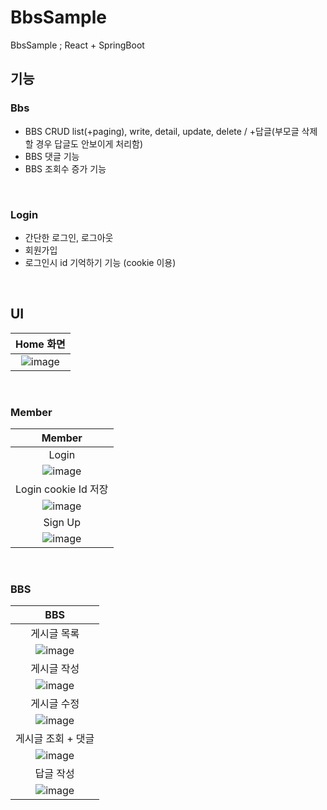 # BbsSample
BbsSample ; React + SpringBoot

## 기능
### Bbs
- BBS CRUD 
list(+paging), write, detail, update, delete / +답글(부모글 삭제할 경우 답글도 안보이게 처리함)
- BBS 댓글 기능
- BBS 조회수 증가 기능

<br/>

### Login
- 간단한 로그인, 로그아웃
- 회원가입
- 로그인시 id 기억하기 기능 (cookie 이용)

<br/>

## UI

| Home 화면 |
| :--: |
| ![image](https://user-images.githubusercontent.com/49184115/183036602-a033812e-03c7-40a8-932f-015fadc927f6.png) |

<br/>

### Member

| Member |
| :--: |
| Login |
| ![image](https://user-images.githubusercontent.com/49184115/183036602-a033812e-03c7-40a8-932f-015fadc927f6.png) |
| Login cookie Id 저장 | 
| ![image](https://user-images.githubusercontent.com/49184115/183037835-0331a0eb-d365-407c-a48c-14be1b8317ea.png) |
| Sign Up |
| ![image](https://user-images.githubusercontent.com/49184115/183036602-a033812e-03c7-40a8-932f-015fadc927f6.png) |

<br/>

### BBS 

| BBS |
| :--: |
| 게시글 목록 |
| ![image](https://user-images.githubusercontent.com/49184115/183037905-3e290cdc-21c8-4963-ba42-df6a466afb80.png) |
| 게시글 작성 |
| ![image](https://user-images.githubusercontent.com/49184115/183037380-7ebd825b-752b-413e-9dea-c6881c1c23aa.png) |
| 게시글 수정 |
| ![image](https://user-images.githubusercontent.com/49184115/183037931-22fd6d13-ba7e-4254-ba08-e50797a5cf21.png) |
| 게시글 조회 + 댓글 |
| ![image](https://user-images.githubusercontent.com/49184115/183038129-3c2a68c2-a7d3-4a59-b5fb-6a4d6a7c116f.png) |
| 답글 작성 |
| ![image](https://user-images.githubusercontent.com/49184115/183038268-1fa14a91-c5d0-4a17-8c18-b3c4e46ca276.png) |
